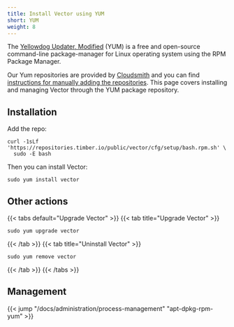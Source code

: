 ```yaml
---
title: Install Vector using YUM
short: YUM
weight: 8
---
```


The [Yellowdog Updater, Modified][yum] (YUM) is a free and open-source command-line package-manager for Linux operating system using the RPM Package Manager.

Our Yum repositories are provided by [Cloudsmith] and you can find [instructions for manually adding the repositories][add_repo]. This page covers installing and managing Vector through the YUM package repository.

## Installation

Add the repo:

```shell
curl -1sLf 'https://repositories.timber.io/public/vector/cfg/setup/bash.rpm.sh' \
  sudo -E bash
```

Then you can install Vector:

```shell
sudo yum install vector
```

## Other actions

{{< tabs default="Upgrade Vector" >}}
{{< tab title="Upgrade Vector" >}}
```shell
sudo yum upgrade vector
```
{{< /tab >}}
{{< tab title="Uninstall Vector" >}}
```shell
sudo yum remove vector
```
{{< /tab >}}
{{< /tabs >}}

## Management

{{< jump "/docs/administration/process-management" "apt-dpkg-rpm-yum" >}}

[add_repo]: https://cloudsmith.io/~timber/repos/vector/setup/#formats-rpm
[cloudsmith]: https://cloudsmith.io/~timber/repos/vector/packages/
[yum]: https://en.wikipedia.org/wiki/Yum_(software)
